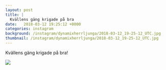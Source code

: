 ```yaml
---
layout: post
title: |
  Kvällens gäng krigade på bra
date:   2018-03-12 19:25:12 +0000
categories: instagram
background: /instagram/dynamixherrljunga/2018-03-12_19-25-12_UTC.jpg
thumbnail: /instagram/dynamixherrljunga/2018-03-12_19-25-12_UTC.jpg
---
```

Kvällens gäng krigade på bra! 



<img src='/www-dynamix-herrljunga/instagram/dynamixherrljunga/2018-03-12_19-25-12_UTC.jpg' class='img-fluid' />
